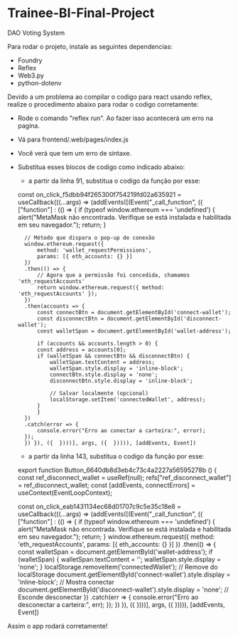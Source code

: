 # Trainee-BI-Final-Project

DAO Voting System

Para rodar o projeto, instale as seguintes dependencias:

- Foundry
- Reflex
- Web3.py
- python-dotenv

Devido a um problema ao compilar o codigo para react usando reflex, realize o procedimento abaixo para rodar o codigo corretamente:

- Rode o comando "reflex run". Ao fazer isso acontecerá um erro na pagina.
- Vá para frontend/.web/pages/index.js
- Você verá que tem um erro de sintaxe.
- Substitua esses blocos de codigo como indicado abaixo:

  - a partir da linha 91, substitua o codigo da função por esse:

  const on_click_f5dbb94f265300f754219fd02a635921 = useCallback(((...args) => (addEvents([(Event("\_call_function", ({ ["function"] : (() => {
  if (typeof window.ethereum === 'undefined') {
  alert("MetaMask não encontrada. Verifique se está instalada e habilitada em seu navegador.");
  return;
  }

        // Método que dispara o pop-up de conexão
        window.ethereum.request({
            method: 'wallet_requestPermissions',
            params: [{ eth_accounts: {} }]
        })
        .then(() => {
            // Agora que a permissão foi concedida, chamamos 'eth_requestAccounts'
            return window.ethereum.request({ method: 'eth_requestAccounts' });
        })
        .then(accounts => {
            const connectBtn = document.getElementById('connect-wallet');
            const disconnectBtn = document.getElementById('disconnect-wallet');
            const walletSpan = document.getElementById('wallet-address');

            if (accounts && accounts.length > 0) {
            const address = accounts[0];
            if (walletSpan && connectBtn && disconnectBtn) {
                walletSpan.textContent = address;
                walletSpan.style.display = 'inline-block';
                connectBtn.style.display = 'none';
                disconnectBtn.style.display = 'inline-block';

                // Salvar localmente (opcional)
                localStorage.setItem('connectedWallet', address);
            }
            }
        })
        .catch(error => {
            console.error("Erro ao conectar a carteira:", error);
        });
        }) }), ({  })))], args, ({  })))), [addEvents, Event])

  - a partir da linha 143, substitua o codigo da função por esse:

  export function Button_6640db8d3eb4c73c4a2227a56595278b () {
  const ref_disconnect_wallet = useRef(null); refs["ref_disconnect_wallet"] = ref_disconnect_wallet;
  const [addEvents, connectErrors] = useContext(EventLoopContext);

  const on_click_eab1431134ec68d01707c9c5e35c18e8 = useCallback(((...args) => (addEvents([(Event("\_call_function", ({ ["function"] : (() => {
  if (typeof window.ethereum === 'undefined') {
  alert("MetaMask não encontrada. Verifique se está instalada e habilitada em seu navegador.");
  return;
  }
  window.ethereum.request({
  method: 'eth_requestAccounts',
  params: [{ eth_accounts: {} }]
  })
  .then(() => {
  const walletSpan = document.getElementById('wallet-address');
  if (walletSpan) {
  walletSpan.textContent = '';
  walletSpan.style.display = 'none';
  }
  localStorage.removeItem('connectedWallet'); // Remove do localStorage
  document.getElementById('connect-wallet').style.display = 'inline-block'; // Mostra conectar
  document.getElementById('disconnect-wallet').style.display = 'none'; // Esconde desconectar
  })
  .catch(err => {
  console.error("Erro ao desconectar a carteira:", err);
  });
  }) }), ({ })))], args, ({ })))), [addEvents, Event])

Assim o app rodará corretamente!
